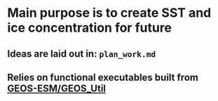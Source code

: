 # Main purpose is to create SST and ice concentration for future

## Ideas are laid out in: `plan_work.md`

## Relies on functional executables built from [GEOS-ESM/GEOS_Util](https://github.com/GEOS-ESM/GEOS_Util/tree/main/pre/prepare_ocnExtData)
